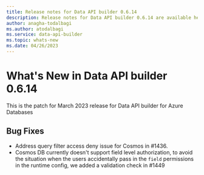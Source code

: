 ```yaml
---
title: Release notes for Data API builder 0.6.14 
description: Release notes for Data API builder 0.6.14 are available here.
author: anagha-todalbagi 
ms.author: atodalbagi
ms.service: data-api-builder 
ms.topic: whats-new 
ms.date: 04/26/2023
---
```

# What's New in Data API builder 0.6.14

This is the patch for March 2023 release for Data API builder for Azure Databases

## Bug Fixes

- Address query filter access deny issue for Cosmos in #1436.
- Cosmos DB currently doesn't support field level authorization, to avoid the situation when the users accidentally pass in the ```field``` permissions in the runtime config, we added a validation check in #1449
